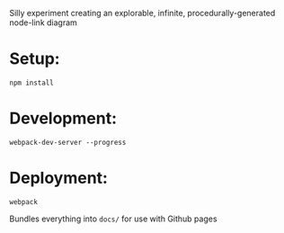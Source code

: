 Silly experiment creating an explorable, infinite, procedurally-generated node-link diagram

Setup:
======
    npm install

Development:
============
    webpack-dev-server --progress

Deployment:
===========
    webpack
Bundles everything into `docs/` for use with Github pages
